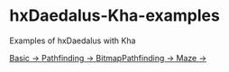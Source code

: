 # hxDaedalus-Kha-examples
Examples of hxDaedalus with Kha

[Basic -> ](https://hxDaedalus.github.io/hxDaedalus-Kha-examplse/build/basic/)
[Pathfinding -> ](https://hxDaedalus.github.io/hxDaedalus-Kha-examplse/build/pathfinding/)
[BitmapPathfinding -> ](https://hxDaedalus.github.io/hxDaedalus-Kha-examplse/build/bitmapPpathfinding/)
[Maze -> ](https://hxDaedalus.github.io/hxDaedalus-Kha-examplse/build/maze/)
